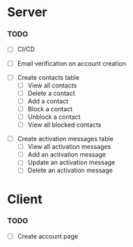 # **Server**
### **TODO**
- [ ] CI/CD
  
* [ ] Email verification on account creation

- [ ] Create contacts table
  - [ ] View all contacts
  - [ ] Delete a contact
  - [ ] Add a contact
  - [ ] Block a contact
  - [ ] Unblock a contact
  - [ ] View all blocked contacts

* [ ] Create activation messages table
  * [ ] View all activation messages
  * [ ] Add an activation message
  * [ ] Update an activation message
  * [ ] Delete an activation message

# **Client**
### **TODO**
* [ ] Create account page
